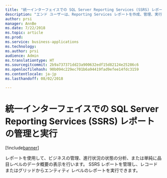 ```yaml
---
title: "統一インターフェイスでの SQL Server Reporting Services (SSRS) レポートの管理と実行"
description: "エンド ユーザーは、Reporting Services レポートを作成、管理、実行するためのインターフェイスにアクセスできます"
author: prsi
manager: AnnBe
ms.date: 7/22/2018
ms.topic: article
ms.prod: 
ms.service: business-applications
ms.technology: 
ms.author: prsi
audience: Admin
ms.translationtype: HT
ms.sourcegitcommit: 2b9a737371dd23a900632edf15d82124e25286c6
ms.openlocfilehash: 90b094c229ec701b6a94419fad9efee14fdc3159
ms.contentlocale: ja-jp
ms.lasthandoff: 08/02/2018

---
```

# <a name="manage-and-run-sql-server-reporting-services-ssrs-reports-in-unified-interface"></a>統一インターフェイスでの SQL Server Reporting Services (SSRS) レポートの管理と実行

[!include[banner](../../includes/banner.md)]

レポートを使用して、ビジネスの管理、進行状況の状態の分析、または単純に品目レベルのデータ概要の表示を行います。 SSRS レポートを管理し、レコードまたはグリッドからエンティティ レベルのレポートを実行できます。

